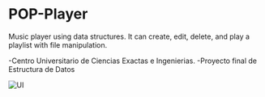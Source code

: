 # POP-Player
Music player using data structures. It can create, edit, delete, and play a playlist with file manipulation.

-Centro Universitario  de Ciencias Exactas e Ingenierias.
-Proyecto final de Estructura de Datos

![UI](https://github.com/AlejandroVillasenor/POP-Player/assets/92410341/b36e11ab-77a7-4735-8292-095adb997ce8)
